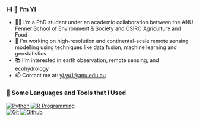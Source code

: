 ### Hi 👋 I'm Yi

- 👨‍🎓 I’m a PhD student under an academic collaboration between the ANU Fenner School of Environment & Society and CSIRO Agriculture and Food
- 👜 I’m working on high-resolution and continental-scale remote sensing modelling using techniques like data fusion, machine learning and geostatistics
- 📚 I'm interested in earth observation, remote sensing, and ecohydrology
- 📫 Contact me at: yi.yu1@anu.edu.au

### 📐 Some Languages and Tools that I Used

[![Python](https://img.shields.io/badge/-Python-3776AB?style=flat&logo=python&logoColor=white)](https://www.python.org/)
[![R Programming](https://img.shields.io/badge/-R%20Programming-3776AB?style=flat&logo=R&logoColor=white)](https://www.r-project.org/)
<br />
[![Git](https://img.shields.io/badge/-Git-F05032?style=flat&logo=git&logoColor=white)](https://git-scm.com/)
[![Github](https://img.shields.io/badge/-Github-181717?style=flat&logo=github&logoColor=white)](https://github.com/)


<!--👯 I’m looking to collaborate on ...
- 🤔 I’m looking for help with ...
- 💬 Ask me about ...

- 😄 Pronouns: ...
- ⚡ Fun fact: ...
-->

